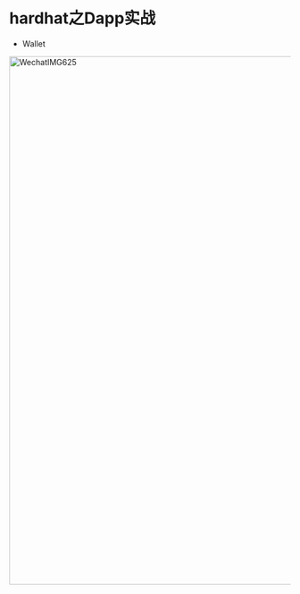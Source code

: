 # hardhat之Dapp实战
- Wallet
<img width="945" alt="WechatIMG625" src="https://github.com/wmjchf/dapp/assets/36124772/6a0df4b8-c6ed-4317-8920-4508fe47ab19">
